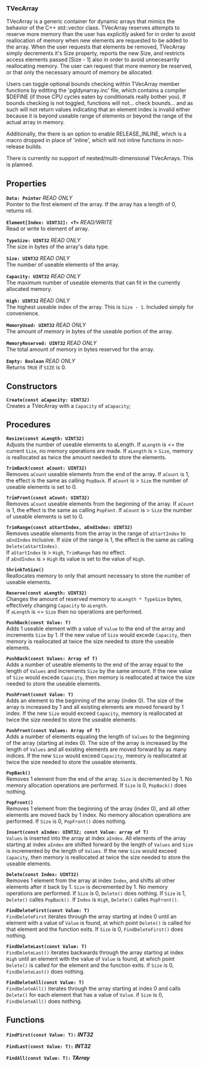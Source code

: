 <h3>TVecArray</h3>

TVecArray is a generic container for dynamic arrays that mimics the behavior of the C++ std::vector class. TVecArray reserves attempts to reserve more memory than the user has explicitly asked for in order to avoid reallocation of memory when new elements are requested to be added to the array. When the user requests that elements be removed, TVecArray simply decrements it's Size property, reports the new Size, and restricts access elements passed [Size - 1] also in order to avoid unnecesarrily reallocating memory. The user can request that more memory be reserved, or that only the necessary amount of memory be allocated. 

Users can toggle optional bounds checking within TVecArray member functions by editting the 'pgldynarray.inc' file, which contains a compiler $DEFINE (if those CPU cycles eaten by conditionals really bother you). If bounds checking is not toggled, functions will not... check bounds... and as such will not return values indicating that an element index is invalid either because it is beyond useable range of elements or beyond the range of the actual array in memory.

Additionally, the there is an option to enable RELEASE_INLINE, which is a macro dropped in place of 'inline', which will not inline functions in non-release builds.

There is currently no support of nested/multi-dimensional TVecArrays. This is planned.

##
## Properties
**`Data: Pointer`** *READ ONLY*<br>
Pointer to the first element of the array. If the array has a length of 0, returns nil.

**`Element[Index: UINT32]: <T>`** *READ/WRITE*<br>
Read or write to element of array.

**`TypeSize: UINT32`** *READ ONLY*<br>
The size in bytes of the array's data type.

**`Size: UINT32`** *READ ONLY*<br>
The number of useable elements of the array.

**`Capacity: UINT32`** *READ ONLY*<br>
The maximum number of useable elements that can fit in the currently allocated memory.

**`High: UINT32`** *READ ONLY*<br>
The highest useable index of the array. This is `Size - 1`. Included simply for convenience.

**`MemoryUsed: UINT32`** *READ ONLY*<br>
The amount of memory in bytes of the useable portion of the array.

**`MemoryReserved: UINT32`** *READ ONLY*<br>
The total amount of memory in bytes reserved for the array.

**`Empty: Boolean`** *READ ONLY*<br>
Returns `TRUE` if `SIZE` is 0.

##
## Constructors

**`Create(const aCapacity: UINT32)`**<br>
Creates a TVecArray with a `Capacity` of `aCapacity`;

##
## Procedures

**`Resize(const aLength: UINT32)`**<br>
Adjusts the number of useable elements to aLength. If `aLength` is <= the current `Size`, no memory operations are made. If `aLength` is > `Size`, memory is reallocated as twice the amount needed to store the elements.

**`TrimBack(const aCount: UINT32)`**<br>
Removes `aCount` useable elements from the end of the array. If `aCount` is 1, the effect is the same as calling `PopBack`. If `aCount` is > `Size` the number of useable elements is set to 0. 

**`TrimFront(const aCount: UINT32)`**<br>
Removes `aCount` useable elements from the beginning of the array. If `aCount` is 1, the effect is the same as calling `PopFont`. If `aCount` is > `Size` the number of useable elements is set to 0. 

**`TrimRange(const aStartIndex, aEndIndex: UINT32)`**<br>
Removes useable elements from the array in the range of `aStartIndex` to `aEndIndex` inclusive. If size of the range is 1, the effect is the same as calling `Delete(aStartIndex)`.<br>
If `aStartIndex` is > `High`, `TrimRange` has no effect.<br>
if `aEndIndex` is > `High` its value is set to the value of `High`.

**`ShrinkToSize()`**<br>
Reallocates memory to only that amount necessary to store the number of useable elements.

**`Reserve(const aLength: UINT32)`**<br>
Changes the amount of reserved memory to `aLength * TypeSize` bytes, effectively changing `Capacity` to `aLength`.<br>
If `aLength` is <= `Size` then no operations are performed.

**`PushBack(const Value: T)`**<br>
Adds 1 useable element with a value of `Value` to the end of the array and increments `Size` by 1. If the new value of `Size` would excede `Capacity`, then memory is reallocated at twice the size needed to store the useable elements.

**`PushBack(const Values: Array of T)`**<br>
Adds a number of useable elements to the end of the array equal to the length of `Values` and increments `Size` by the same amount. If the new value of `Size` would excede `Capacity`, then memory is reallocated at twice the size needed to store the useable elements.

**`PushFront(const Value: T)`**<br>
Adds an element to the beginning of the array (index 0). The size of the array is increased by 1 and all existing elements are moved forward by 1 index. If the new `Size` would exceed `Capacity`, memory is reallocated at twice the size needed to store the useable elements.

**`PushFront(const Values: Array of T)`**<br>
Adds a number of elements equaling the length of `Values` to the beginning of the array (starting at index 0). The size of the array is increased by the length of `Values` and all existing elements are moved forward by as many indices. If the new `Size` would exceed `Capacity`, memory is reallocated at twice the size needed to store the useable elements.

**`PopBack()`**<br>
Removes 1 element from the end of the array. `Size` is decremented by 1. No memory allocation operations are performed. If `Size` is 0, `PopBack()` does nothing.

**`PopFront()`**<br>
Removes 1 element from the beginning of the array (index 0), and all other elements are moved back by 1 index. No memory allocation operations are performed. If `Size` is 0, `PopFront()` does nothing.

**`Insert(const aIndex: UINT32; const Value: array of T)`**<br>
`Values` is inserted into the array at index `aIndex`. All elements of the array starting at index `aIndex` are shifted forward by the length of `Values` and `Size` is incremented by the length of `Values`. If the new `Size` would exceed `Capacity`, then memory is reallocated at twice the size needed to store the useable elements.

**`Delete(const Index: UINT32)`**<br>
Removes 1 element from the array at index `Index`, and shifts all other elements after it back by 1. `Size` is decremented by 1. No memory operations are performed.
If `Size` is 0, `Delete()` does nothing.
If `Size` is 1, `Delete()` calles `PopBack()`.
If `Index` is `High`, `Delete()` calles `PopFront()`.

**`FindDeleteFirst(const Value: T)`**<br>
`FindDeleteFirst` iterates through the array starting at index 0 until an element with a value of `Value` is found, at which point `Delete()` is called for that element and the function exits.
If `Size` is 0, `FindDeleteFirst()` does nothing.

**`FindDeleteLast(const Value: T)`**<br>
`FindDeleteLast()` iterates backwards through the array starting at index `High` until an element with the value of `Value` is found, at which point `Delete()` is called for the element and the function exits.
if `Size` is 0, `FindDeleteLast()` does nothing.

**`FindDeleteAll(const Value: T)`**<br>
`FindDeleteAll()` iterates through the array starting at index 0 and calls `Delete()` for each element that has a value of `Value`.
if `Size` is 0, `FindDeleteAll()` does nothing.

##
## Functions

**`FindFirst(const Value: T):`** ***INT32***<br>

**`FindLast(const Value: T):`** ***INT32***<br>

**`FindAll(const Value: T):`** ***TArray<UINT32>***<br> 

